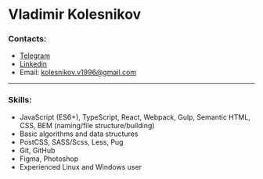 # Vladimir Kolesnikov

### Contacts:
* [Telegram](https://t.me/ithrforu)
* [Linkedin](https://www.linkedin.com/in/ithrforu/)
* Email: kolesnikov.v1996@gmail.com

---

### Skills:
* JavaScript (ES6+), TypeScript, React, Webpack, Gulp, Semantic HTML, CSS, BEM (naming/file structure/building)
* Basic algorithms and data structures
* PostCSS, SASS/Scss, Less, Pug
* Git, GitHub
* Figma, Photoshop
* Experienced Linux and Windows user
